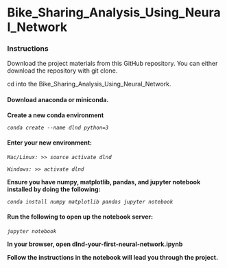 # Bike_Sharing_Analysis_Using_Neural_Network
### Instructions
Download the project materials from this GitHub repository. You can either download the repository with git clone. 

cd into the Bike_Sharing_Analysis_Using_Neural_Network.

#### Download anaconda or miniconda.

__Create a new conda environment__

_`conda create --name dlnd python=3`_

#### Enter your new environment:

_`Mac/Linux: >> source activate dlnd`_

_`Windows: >> activate dlnd`_

__Ensure you have numpy, matplotlib, pandas, and jupyter notebook installed by doing the following:__

_`conda install numpy matplotlib pandas jupyter notebook`_

#### Run the following to open up the notebook server:
_`jupyter notebook`_

__In your browser, open dlnd-your-first-neural-network.ipynb__

__Follow the instructions in the notebook will lead you through the project.__
